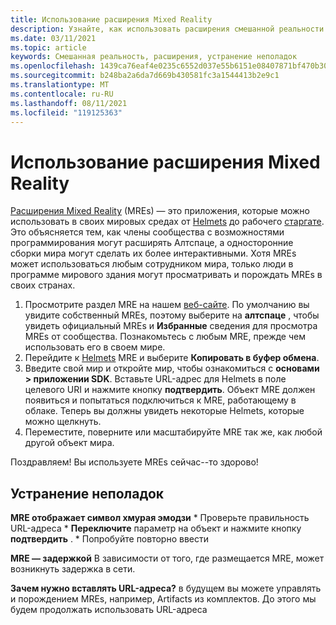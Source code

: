 ```yaml
---
title: Использование расширения Mixed Reality
description: Узнайте, как использовать расширения смешанной реальности и устранять их неполадки для расширения и адаптации Алтспацеврных миров.
ms.date: 03/11/2021
ms.topic: article
keywords: Смешанная реальность, расширения, устранение неполадок
ms.openlocfilehash: 1439ca76eaf4e0235c6552d037e55b6151e08407871bf470b3011b6cf8cbccd5
ms.sourcegitcommit: b248ba2a6da7d669b430581fc3a1544413b2e9c1
ms.translationtype: MT
ms.contentlocale: ru-RU
ms.lasthandoff: 08/11/2021
ms.locfileid: "119125363"
---
```

# <a name="using-a-mixed-reality-extension"></a>Использование расширения Mixed Reality

[Расширения Mixed Reality](https://developer.altvr.com/) (MREs) — это приложения, которые можно использовать в своих мировых средах от [Helmets](https://account.altvr.com/mres/1173667287173955931) до рабочего [старгате](https://account.altvr.com/mres/1152987031857529562). Это объясняется тем, как члены сообщества с возможностями программирования могут расширять Алтспаце, а односторонние сборки мира могут сделать их более интерактивными. Хотя MREs может использоваться любым сотрудником мира, только люди в программе мирового здания могут просматривать и порождать MREs в своих странах. 

1. Просмотрите раздел MRE на нашем [веб-сайте](https://account.altvr.com/mres). По умолчанию вы увидите собственный MREs, поэтому выберите на **алтспаце** , чтобы увидеть официальный MREs и **Избранные** сведения для просмотра MREs от сообщества. Познакомьтесь с любым MRE, прежде чем использовать его в своем мире. 
2. Перейдите к [Helmets](https://account.altvr.com/mres/1173667287173955931) MRE и выберите **Копировать в буфер обмена**. 
3. Введите свой мир и откройте мир, чтобы ознакомиться с **основами > приложении SDK**. Вставьте URL-адрес для Helmets в поле целевого URI и нажмите кнопку **подтвердить**. Объект MRE должен появиться и попытаться подключиться к MRE, работающему в облаке. Теперь вы должны увидеть некоторые Helmets, которые можно щелкнуть.
4. Переместите, поверните или масштабируйте MRE так же, как любой другой объект мира.

Поздравляем! Вы используете MREs сейчас--то здорово!

## <a name="troubleshooting"></a>Устранение неполадок

**MRE отображает символ хмурая эмодзи** 
    * Проверьте правильность URL-адреса
    * **Переключите** параметр на объект и нажмите кнопку **подтвердить** .
    * Попробуйте повторно ввести

**MRE — задержкой** В зависимости от того, где размещается MRE, может возникнуть задержка в сети.

**Зачем нужно вставлять URL-адреса?**
в будущем вы можете управлять и порождением MREs, например, Artifacts из комплектов. До этого мы будем продолжать использовать URL-адреса